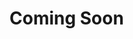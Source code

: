 # Coming Soon
<!--
# 도커 환경에 DataSaker MySQL agent 설치하기

`MySQL agent`는 DataSaker에서 MySQL의 정보를 수집하는 agent입니다. 

# DataSaker 선행 작업을 진행하였나요?

현재 Docker 환경에 `DataSaker`의 선행 작업이 진행되지 않으셨다면 `DataSaker` 선행 작업을 먼저 진행하여 주시기 바랍니다. [DataSaker 선행 작업](README.md)

# MySQL agent 설치하기

## 1. MySQL agent 설정값 등록

터미널에 다음 명령어를 입력하여 dsk-mysql-agent 설정 파일을 생성합니다.

```shell
cd ~
mkdir .datasaker
cat << EOF > ~/.datasaker/mysql-config.yml
agent:
  metadata:
   agent_name: dsk-mysql-agent
  option:
    exporter_config:
      command: "/etc/datasaker/target-exporter"
    scrape_configs:
      - job_name: dsk-mysql-agent
        metrics_path: /metrics/short
        url: localhost:19104
        filtering_configs:
          rule: drop
      - job_name: dsk-mysql-agent-long
        scrape_interval: 60s
        scrape_timeout: 10s
        metrics_path: /metrics/long
        url: localhost:19104
        filtering_configs:
          rule: drop
EOF
```

## 2. MySQL agent 설치

1. 데이터세이커가 사용할 로컬 디렉터리를 생성합니다.

   ```shell
    sudo mkdir -p /var/datasaker
    sudo chown -R datasaker:datasaker /var/datasaker/ 
   ```

2. MySQL 주소를 설정합니다.

에이전트를 연결하기 위해서는 수집하고자 하는 MySQL 서버의 호스트, 포트 주소를 에이전트에 설정해야 합니다.

   ```shell
    DSK_MYSQL_URI=http(s)://<user>:<password>@<host>:<port>
   ```

예를 들어, 주소가 `192.168.123.132`이고, `3306` 포트에 서비스중인 MySQL 서버를 수집하기 위해서는 다음과 같이 설정합니다.

   ```shell
    DSK_MYSQL_URI=http://192.168.123.132:3306
   ```

3. 도커 명령어를 서버에 입력합니다.

   ```shell
    docker run -d --name dsk-mysql-agent\
    -v /var/datasaker/:/var/datasaker/\
    -v ~/.datasaker/config.yml:/etc/datasaker/global-config.yml:ro\
    -v ~/.datasaker/mysql-config.yml:/etc/datasaker/dsk-mysql-agent/agent-config.yml:ro\
    -e DATA_SOURCE_NAME=${DSK_MYSQL_URI}\
    -e DSK_LOG_LEVEL=INFO\
    -e DSK_SUB_KIND=mysql\
    --restart=always\
    datasaker/dsk-mysql-agent
   ```
-->